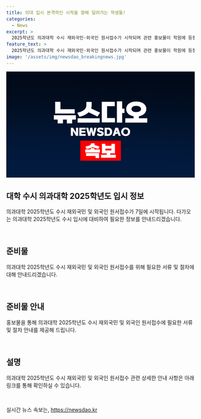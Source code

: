```yaml
---
title: 의대 입시 본격적인 시작을 향해 달려가는 학생들!
categories:
  - News
excerpt: >
  2025학년도 의과대학 수시 재외국민·외국인 원서접수가 시작되며 관련 홍보물이 학원에 등장했다. 의대 입시에 관심 있는 이들은 눈여겨볼 만한 소식이다.
feature_text: >
  2025학년도 의과대학 수시 재외국민·외국인 원서접수가 시작되며 관련 홍보물이 학원에 등장했다. 의대 입시에 관심 있는 이들은 눈여겨볼 만한 소식이다.
image: '/assets/img/newsdao_breakingnews.jpg'
---
```


<p><img src="/assets/img/newsdao_breakingnews.jpg" alt="pcversion 속보" /></p>

<h2 data-ke-size="size26">대학 수시 의과대학 2025학년도 입시 정보</h2>

<p>의과대학 2025학년도 수시 재외국민 및 외국인 원서접수가 7일에 시작됩니다. 다가오는 의과대학 2025학년도 수시 입시에 대비하여 필요한 정보를 안내드리겠습니다. </p>

<p data-ke-size="size16">&nbsp;</p>

<h2 data-ke-size="size26">준비물</h2>

<p>의과대학 2025학년도 수시 재외국민 및 외국인 원서접수를 위해 필요한 서류 및 절차에 대해 안내드리겠습니다.</p>

<p data-ke-size="size16">&nbsp;</p>

<h2 data-ke-size="size26">준비물 안내</h2>

<p>홍보물을 통해 의과대학 2025학년도 수시 재외국민 및 외국인 원서접수에 필요한 서류 및 절차 안내를 제공해 드립니다.</p>

<p data-ke-size="size16">&nbsp;</p>

<h2 data-ke-size="size26">설명</h2>

<p>의과대학 2025학년도 수시 재외국민 및 외국인 원서접수 관련 상세한 안내 사항은 아래 링크를 통해 확인하실 수 있습니다. </p>

<p data-ke-size="size16">&nbsp;</p>
실시간 뉴스 속보는, <a href="https://newsdao.kr" rel="dofollow">https://newsdao.kr</a>


